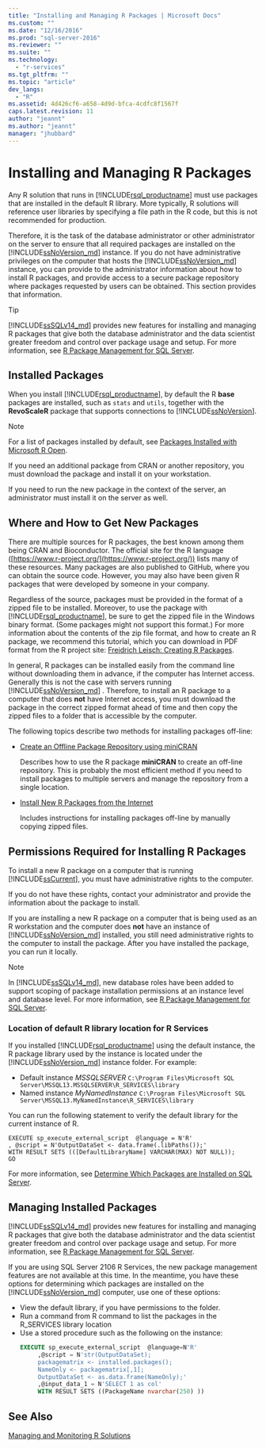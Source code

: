 ```yaml
---
title: "Installing and Managing R Packages | Microsoft Docs"
ms.custom: ""
ms.date: "12/16/2016"
ms.prod: "sql-server-2016"
ms.reviewer: ""
ms.suite: ""
ms.technology: 
  - "r-services"
ms.tgt_pltfrm: ""
ms.topic: "article"
dev_langs: 
  - "R"
ms.assetid: 4d426cf6-a658-4d9d-bfca-4cdfc8f1567f
caps.latest.revision: 11
author: "jeannt"
ms.author: "jeannt"
manager: "jhubbard"
---
```

# Installing and Managing R Packages
 Any R solution that runs in [!INCLUDE[rsql_productname](../../includes/rsql-productname-md.md)] must use packages that are installed in the default R library. More typically, R solutions will reference user libraries by specifying a file path in the R code, but this is not recommended for production.

Therefore, it is the task of the database administrator or other administrator on the server to ensure that all required packages are installed on the [!INCLUDE[ssNoVersion_md](../../includes/ssnoversion-md.md)] instance. If you do not have administrative privileges on the computer that hosts the [!INCLUDE[ssNoVersion_md](../../includes/ssnoversion-md.md)]  instance, you can provide to the administrator information about how to install R packages, and provide access to a secure package repository where packages requested by users can be obtained. This section provides that information. 

> [!TIP]
> [!INCLUDE[ssSQLv14_md](../../includes/sssqlv14-md.md)] provides new features for installing and managing R packages that give both the database administrator and the data scientist greater freedom and control over package usage and setup. For more information, see [R Package Management for SQL Server](../../advanced-analytics/r-services/r-package-management-for-sql-server-r-services.md). 

## Installed Packages
When you install  [!INCLUDE[rsql_productname](../../includes/rsql-productname-md.md)],  by default the R **base** packages are installed, such as `stats` and `utils`, together with the **RevoScaleR** package that supports connections to [!INCLUDE[ssNoVersion](../../includes/ssnoversion-md.md)].  
  
 
> [!NOTE]  
>  For a list of packages installed by default, see [Packages Installed with Microsoft R Open](https://mran.microsoft.com/rro/installed/).  

 If you need an additional package from CRAN or another repository, you must download the package and install it on your workstation.  
  
 If you need to run the new package in the context of the server, an administrator must install it on the server as well.   
   
## Where and How to Get New Packages  
 There are multiple sources for R packages, the best known among them being CRAN and Bioconductor. The official site for the R language ([https://www.r-project.org/](https://www.r-project.org/)) lists many of these resources. Many packages are also published to GitHub, where you can obtain the source code. However, you may also have been given R packages that were developed by someone in your company.  
  
 Regardless of the source, packages must be provided in the format of a zipped file to be installed. Moreover, to use the package with [!INCLUDE[rsql_productname](../../includes/rsql-productname-md.md)], be sure to get the zipped file in the  Windows binary format. (Some packages might not support this format.) For more information about the contents of the zip file format, and how to create an R package, we recommend this tutorial, which you can download in PDF format from the R project site: [Freidrich Leisch: Creating R Packages](http://cran.r-project.org/doc/contrib/Leisch-CreatingPackages.pdf). 
  
 In general, R packages can be installed easily from the command line without downloading them in advance,  if the computer has Internet access.  Generally this is not the case with servers running [!INCLUDE[ssNoVersion_md](../../includes/ssnoversion-md.md)] .  Therefore, to install an  R package to a computer that does **not** have Internet access, you must download the package in the correct zipped format ahead of time and then copy the zipped files to a folder that is accessible by the computer. 
 
 The following topics describe two methods for installing packages off-line: 

+ [Create an Offline Package Repository using miniCRAN](../../advanced-analytics/r-services/create-a-local-package-repository-using-minicran.md)

  Describes how to use the R package **miniCRAN** to create an off-line repository. This is probably the most efficient method if you need to install packages to multiple servers and manage the repository from a single location. 
+ [Install New R Packages from the Internet](../../advanced-analytics/r-services/install-additional-r-packages-on-sql-server.md)

  Includes instructions for installing packages off-line by manually copying zipped files.   

## Permissions Required for Installing R Packages  
  
To install a new R package on a computer that is running [!INCLUDE[ssCurrent](../../includes/sscurrent-md.md)], you must have administrative rights to the computer.   

If you do not have these rights, contact your administrator and provide the information about the package to install.  
  

If you are installing a new R package on a computer that is being used as an R workstation and the computer does **not** have an instance of [!INCLUDE[ssNoVersion_md](../../includes/ssnoversion-md.md)] installed, you still need administrative rights to the computer to install the package. After you have installed the package, you can run it locally.  
 
> [!NOTE]
> In [!INCLUDE[ssSQLv14_md](../../includes/sssqlv14-md.md)], new database roles have been added to support scoping of package installation permissions at an instance level and database level. For more information, see [R Package Management for SQL Server](../../advanced-analytics/r-services/r-package-management-for-sql-server-r-services.md).
 

### Location of default R library location for R Services

If you installed  [!INCLUDE[rsql_productname](../../includes/rsql-productname-md.md)] using the default instance, the R package library used by the instance is located under the [!INCLUDE[ssNoVersion_md](../../includes/ssnoversion-md.md)] instance folder. For example: 

+ Default instance _MSSQLSERVER_
  `C:\Program Files\Microsoft SQL Server\MSSQL13.MSSQLSERVER\R_SERVICES\library`
+ Named instance _MyNamedInstance_
  `C:\Program Files\Microsoft SQL Server\MSSQL13.MyNamedInstance\R_SERVICES\library` 


You can run the following statement to verify the default library for the current instance of R. 
~~~~
EXECUTE sp_execute_external_script  @language = N'R'
, @script = N'OutputDataSet <- data.frame(.libPaths());'
WITH RESULT SETS (([DefaultLibraryName] VARCHAR(MAX) NOT NULL));
GO
~~~~

For more information, see [Determine Which Packages are Installed on SQL Server](../../advanced-analytics/r-services/determine-which-packages-are-installed-on-sql-server.md).

## Managing Installed Packages

[!INCLUDE[ssSQLv14_md](../../includes/sssqlv14-md.md)] provides new features for installing and managing R packages that give both the database administrator and the data scientist greater freedom and control over package usage and setup. For more information, see [R Package Management for SQL Server](../../advanced-analytics/r-services/r-package-management-for-sql-server-r-services.md). 

If you are using SQL Server 2106 R Services, the new package management features are not available at this time. In the meantime, you have these options for determining which packages are installed on the [!INCLUDE[ssNoVersion_md](../../includes/ssnoversion-md.md)] computer, use one of these options:

+ View the default library, if you have permissions to the folder.
+ Run a command from R command to list the packages in the R_SERVICES library location
+ Use a stored procedure such as the following on the instance:
   ```SQL
   EXECUTE sp_execute_external_script  @language=N'R'  
        ,@script = N'str(OutputDataSet);  
        packagematrix <- installed.packages();  
        NameOnly <- packagematrix[,1];  
        OutputDataSet <- as.data.frame(NameOnly);'  
        ,@input_data_1 = N'SELECT 1 as col'  
        WITH RESULT SETS ((PackageName nvarchar(250) ))   
   ```


 ## See Also  
 [Managing and Monitoring R Solutions](../../advanced-analytics/r-services/managing-and-monitoring-r-solutions.md)  
